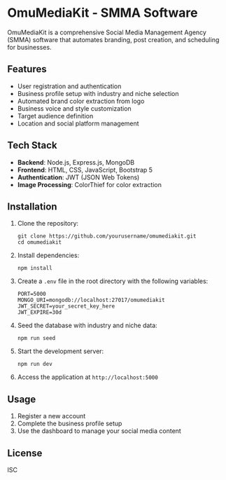 # OmuMediaKit - SMMA Software

OmuMediaKit is a comprehensive Social Media Management Agency (SMMA) software that automates branding, post creation, and scheduling for businesses.

## Features

- User registration and authentication
- Business profile setup with industry and niche selection
- Automated brand color extraction from logo
- Business voice and style customization
- Target audience definition
- Location and social platform management

## Tech Stack

- **Backend**: Node.js, Express.js, MongoDB
- **Frontend**: HTML, CSS, JavaScript, Bootstrap 5
- **Authentication**: JWT (JSON Web Tokens)
- **Image Processing**: ColorThief for color extraction

## Installation

1. Clone the repository:
   ```
   git clone https://github.com/yourusername/omumediakit.git
   cd omumediakit
   ```

2. Install dependencies:
   ```
   npm install
   ```

3. Create a `.env` file in the root directory with the following variables:
   ```
   PORT=5000
   MONGO_URI=mongodb://localhost:27017/omumediakit
   JWT_SECRET=your_secret_key_here
   JWT_EXPIRE=30d
   ```

4. Seed the database with industry and niche data:
   ```
   npm run seed
   ```

5. Start the development server:
   ```
   npm run dev
   ```

6. Access the application at `http://localhost:5000`

## Usage

1. Register a new account
2. Complete the business profile setup
3. Use the dashboard to manage your social media content

## License

ISC 